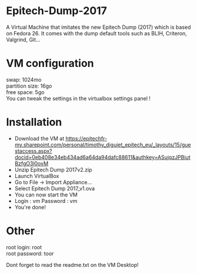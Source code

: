 # Epitech-Dump-2017
A Virtual Machine that imitates the new Epitech Dump (2017) which is based on Fedora 26.
It comes with the dump default tools such as BLIH, Criteron, Valgrind, Git...

# VM configuration
swap: 1024mo</br>
partition size: 16go</br>
free space: 5go</br>
You can tweak the settings in the virtualbox settings panel !

# Installation
- Download the VM at https://epitechfr-my.sharepoint.com/personal/timothy_diguiet_epitech_eu/_layouts/15/guestaccess.aspx?docid=0eb408e34eb434ad6a64da94dafc88611&authkey=ASujqzJPBiutBzfgO3l0ovM
- Unzip Epitech Dump 2017v2.zip
- Launch VirtualBox
- Go to File -> Import Appliance...
- Select Epitech Dump 2017_v1.ova
- You can now start the VM
- Login : vm
  Password : vm
- You're done!

# Other
root login: root</br>
root password: toor</br>

Dont forget to read the readme.txt on the VM Desktop!</br>
